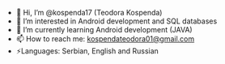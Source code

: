 - 👋 Hi, I’m @kospenda17 (Teodora Kospenda)
- 👀 I’m interested in Android development and SQL databases
- 🌱 I’m currently learning Android development (JAVA)
- 📫 How to reach me: kospendateodora01@gmail.com
- ⚡Languages: Serbian, English and Russian

